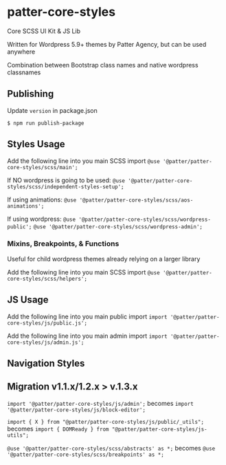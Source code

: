 # patter-core-styles

Core SCSS UI Kit & JS Lib

Written for Wordpress 5.9+ themes by Patter Agency, but can be used anywhere

Combination between Bootstrap class names and native wordpress classnames

## Publishing

Update `version` in package.json

`$ npm run publish-package`

## Styles Usage

Add the following line into you main SCSS import
`@use '@patter/patter-core-styles/scss/main';`

If NO wordpress is going to be used:
`@use '@patter/patter-core-styles/scss/independent-styles-setup';`

If using animations:
`@use '@patter/patter-core-styles/scss/aos-animations';`

If using wordpress:
`@use '@patter/patter-core-styles/scss/wordpress-public';`
`@use '@patter/patter-core-styles/scss/wordpress-admin';`

### Mixins, Breakpoints, & Functions

Useful for child wordpress themes already relying on a larger library

Add the following line into you main SCSS import
`@use '@patter/patter-core-styles/scss/helpers';`

## JS Usage

Add the following line into you main public import
`import '@patter/patter-core-styles/js/public.js';`

Add the following line into you main admin import
`import '@patter/patter-core-styles/js/admin.js';`

## Navigation Styles

## Migration v1.1.x/1.2.x > v.1.3.x

`import '@patter/patter-core-styles/js/admin';` becomes `import '@patter/patter-core-styles/js/block-editor';`

`import { X } from "@patter/patter-core-styles/js/public/_utils";` becomes `import { DOMReady } from "@patter/patter-core-styles/js-utils";`

`@use '@patter/patter-core-styles/scss/abstracts' as *;` becomes `@use '@patter/patter-core-styles/scss/breakpoints' as *;`
